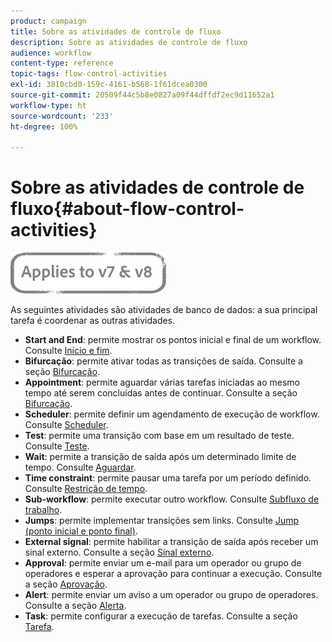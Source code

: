 ```yaml
---
product: campaign
title: Sobre as atividades de controle de fluxo
description: Sobre as atividades de controle de fluxo
audience: workflow
content-type: reference
topic-tags: flow-control-activities
exl-id: 3810cbd0-159c-4161-b568-1f61dcea0300
source-git-commit: 20509f44c5b8e0827a09f44dffdf2ec9d11652a1
workflow-type: ht
source-wordcount: '233'
ht-degree: 100%

---
```


# Sobre as atividades de controle de fluxo{#about-flow-control-activities}

![](../../assets/common.svg)

As seguintes atividades são atividades de banco de dados: a sua principal tarefa é coordenar as outras atividades.

* **Start and End**: permite mostrar os pontos inicial e final de um workflow. Consulte [Início e fim](start-and-end.md).
* **Bifurcação**: permite ativar todas as transições de saída. Consulte a seção [Bifurcação](fork.md).
* **Appointment**: permite aguardar várias tarefas iniciadas ao mesmo tempo até serem concluídas antes de continuar. Consulte a seção [Bifurcação](fork.md).
* **Scheduler**: permite definir um agendamento de execução de workflow. Consulte [Scheduler](scheduler.md).
* **Test**: permite uma transição com base em um resultado de teste. Consulte [Teste](test.md).
* **Wait**: permite a transição de saída após um determinado limite de tempo. Consulte [Aguardar](wait.md).
* **Time constraint**: permite pausar uma tarefa por um período definido. Consulte [Restrição de tempo](time-constraint.md).
* **Sub-workflow**: permite executar outro workflow. Consulte [Subfluxo de trabalho](sub-workflow.md).
* **Jumps**: permite implementar transições sem links. Consulte [Jump (ponto inicial e ponto final)](jump--start-point-and-end-point-.md).
* **External signal**: permite habilitar a transição de saída após receber um sinal externo. Consulte a seção [Sinal externo](external-signal.md).
* **Approval**: permite enviar um e-mail para um operador ou grupo de operadores e esperar a aprovação para continuar a execução. Consulte a seção [Aprovação](approval.md).
* **Alert**: permite enviar um aviso a um operador ou grupo de operadores. Consulte a seção [Alerta](alert.md).
* **Task**: permite configurar a execução de tarefas. Consulte a seção [Tarefa](task.md).
